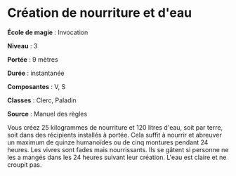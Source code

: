# Création de nourriture et d'eau

**École de magie** : Invocation

**Niveau** : 3

**Portée** : 9 mètres

**Durée** : instantanée

**Composantes** : V, S

**Classes** : Clerc, Paladin

**Source** : Manuel des règles

Vous créez 25 kilogrammes de nourriture et 120 litres d'eau, soit par terre, soit dans des récipients installés à portée. Cela suffit à nourrir et abreuver un maximum de quinze humanoïdes ou de cinq montures pendant 24 heures. Les vivres sont fades mais nourrissants. Ils se gâtent si personne ne les a mangés dans les 24 heures suivant leur création. L'eau est claire et ne croupit pas.
